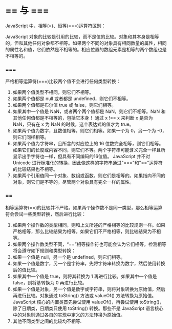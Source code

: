 == 与 ===
===

JavaScript 中，相等(=)、恒等(===)运算符区别：

JavaScript 对象的比较是引用的比较，而不是值的比较。对象和其本身是相等的，但和其他任何对象都不相等。如果两个不同的对象具有相同数量的属性，相同的属性名和值，它们依然是不相等的。相应位置的数组元素是相等的两个数组也是不相等的。

### ===

严格相等运算符(===)比较两个值不会进行任何类型转换：

1. 如果两个值类型不相同，则它们不相等。
2. 如果两个值都是 null 或者都是 undefined，则它们不相等。
3. 如果两个值都是布尔值 true 或 false，则它们相等。
4. 如果其中一个值是 NaN，或者两个两个值都是 NaN，则它们不相等。NaN 和其他任何值都是不相等的，包括它本身！
   通过 x !== x 来判断 x 是否为 NaN，只有在 x 为 NaN 的时候，这个表达式的值才为 true。
5. 如果两个值为数字，且数值相等，则它们相等。如果一个为 0，另一个为 -0，则它们同样相等。
6. 如果两个值为字符串，且所含的对应位上的 16 位数完全相等，则它们相等。
   如果它们的长度或内容不同，则它们不等。两个字符串可能含义完全一样且所显示出手字符也一样，但具有不同编码的16位值。
   JavaScript 并不对 Unicode 进行标准化的转换，因此像这样的字符串通过"==="和"=="运算符的比较结果也不相等。
7. 如果两个引用值同一个对象、数组或函数，则它们是相等的。如果指向不同的对象，则它们是不等的。尽管两个对象具有完全一样的属性。

### ==

相等运算符(==)的比较并不严格。如果两个操作数不是同一类型，那么相等运算符会尝试一些类型转换，然后进行比较：

1. 如果两个操作数的类型相同，则和上文所述的严格相等的比较规则一样。如果严格相等，那么比较结果为相等。如果它们不严格相等，则比较结果为不相等。
2. 如果两个操作数类型不同，“==”相等操作符也可能会认为它们相等。检测相等将会遵守如下规则和类型转换： 
3. 如果一个值是 null，另一个是 undefined，则它们相等。
4. 如果一个值是数字，另一个是字符串，先将字符串转换为数字，然后使用转换后的值比较。
5. 如果其中一个值是 true，则将其转换为 1 再进行比较。如果其中一个值是 false，则将基转换为 0 再进行比较。
6. 如果一个值是对象，另一个值是数字或字符串，则将对象转换为原始值，然后再进行比较。对象通过 toString() 方法或 valueOf() 方法转换为原始值。JavaScript 核心的内置类首先尝试使用 valueOf()，再尝试使用 toString()，除了日期类，日期类只使用 toString() 转换。那些不是 JavaScript 语言核心中的对象则通过各自的实现中定义的方法转换为原始值。
7. 其他不同类型之间的比较均不相等.
